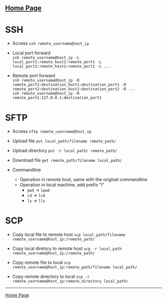 [Home Page](https://longchengong.github.io)
---

# SSH

* Access
`ssh remote_username@host_ip`

* Local port forward  
`ssh remote_username@host_ip -L local_port1:remote_host1:remote_port1 -L local_port2:remote_host2:remote_port2 -L ...`

* Remote port forward  
`ssh remote_username@host_ip -R remote_port1:destination_host1:destination_port1 -R remote_port2:destination_host2:destination_port2 -R ...`  
`ssh remote_username@host_ip -R remote_port1:127.0.0.1:destination_port1`

# SFTP

* Access
`sftp remote_username@host_ip`

* Upload file
`put local_path/filename remote_path/`

* Upload directory
`put -r local_path/ remote_path/`

* Download file
`get remote_path/filename local_path/`

* Commandline
  + Operation in remote host, same with the original commandline
  + Operation in local machine, add prefix "l"
    - `pwd` -> `lpwd`
    - `cd` -> `lcd`
    - `ls` -> `lls`

# SCP

* Copy local file to remote host
`scp local_path/filename remote_username@host_ip:/remote_path/`

* Copy local diretory to remote host
`scp -r local_path remote_username@host_ip:/remote_path/`

* Copy remote file to local
`scp remote_username@host_ip:remote_path/filename local_path/`

* Copy remote directory to local
`scp -r remote_username@host_ip:remote_directory local_path/`


---
[Home Page](https://longchengong.github.io)
